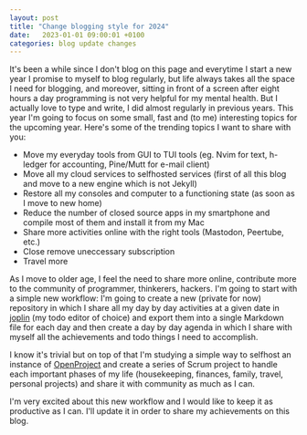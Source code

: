 ```yaml
---
layout: post
title: "Change blogging style for 2024" 
date:   2023-01-01 09:00:01 +0100
categories: blog update changes
---
```


It's been a while since I don't blog on this page and everytime I start a new year I promise to myself to blog regularly, but life always takes all the space I need for blogging, and moreover, sitting in front of a screen after eight hours a day programming is not very helpful for my mental health. But I actually love to type and write, I did almost regularly in previous years.
This year I'm going to focus on some small, fast and (to me) interesting topics for the upcoming year.
Here's some of the trending topics I want to share with you:

* Move my everyday tools from GUI to TUI tools (eg. Nvim for text, h-ledger for accounting, Pine/Mutt for e-mail client)
* Move all my cloud services to selfhosted services (first of all this blog and move to a new engine which is not Jekyll)
* Restore all my consoles and computer to a functioning state (as soon as I move to new home)
* Reduce the number of closed source apps in my smartphone and compile most of them and install it from my Mac
* Share more activities online with the right tools (Mastodon, Peertube, etc.)
* Close remove uneccessary subscription
* Travel more

As I move to older age, I feel the need to share more online, contribute more to the community of programmer, thinkerers, hackers.
I'm going to start with a simple new workflow:
I'm going to create a new (private for now) repository in which I share all my day by day activities at a given date in [joplin](https://www.joplinapp.org) (my todo editor of choice) and export them into a single Markdown file for each day and then create a day by day agenda in which I share with myself all the achievements and todo things I need to accomplish.

I know it's trivial but on top of that I'm studying a simple way to selfhost an instance of [OpenProject](https://www.openproject.org) and create a series of Scrum project to handle each important phases of my life (housekeeping, finances, family, travel, personal projects) and share it with community as much as I can.

I'm very excited about this new workflow and I would like to keep it as productive as I can. I'll update it in order to share my achievements on this blog. 
